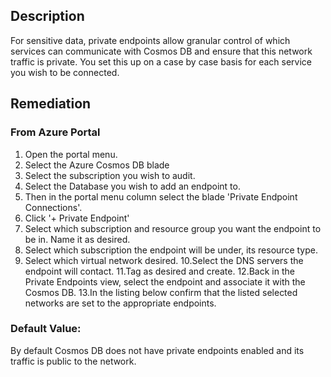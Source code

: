## Description

For sensitive data, private endpoints allow granular control of which services can communicate with Cosmos DB and ensure that this network traffic is private. You set this up on a case by case basis for each service you wish to be connected.

## Remediation

### From Azure Portal

  1. Open the portal menu.
  2. Select the Azure Cosmos DB blade
  3. Select the subscription you wish to audit.
  4. Select the Database you wish to add an endpoint to.
  5. Then in the portal menu column select the blade 'Private Endpoint Connections'.
  6. Click '+ Private Endpoint'
  7. Select which subscription and resource group you want the endpoint to be in. Name it as desired.
  8. Select which subscription the endpoint will be under, its resource type.
  9. Select which virtual network desired.
  10.Select the DNS servers the endpoint will contact.
  11.Tag as desired and create.
  12.Back in the Private Endpoints view, select the endpoint and associate it with the Cosmos DB.
  13.In the listing below confirm that the listed selected networks are set to the appropriate endpoints.

### Default Value:

By default Cosmos DB does not have private endpoints enabled and its traffic is public
to the network.